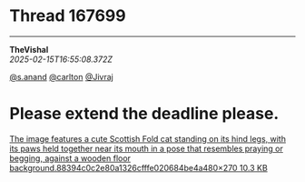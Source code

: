 # Thread 167699


---
**TheVishal**  
*2025-02-15T16:55:08.372Z*


[@s.anand](/u/s.anand) [@carlton](/u/carlton) [@Jivraj](/u/jivraj)

# Please extend the deadline please.

[The image features a cute Scottish Fold cat standing on its hind legs, with its paws held together near its mouth in a pose that resembles praying or begging, against a wooden floor background.88394c0c2e80a1326cfffe020684be4a480×270 10.3 KB](https://europe1.discourse-cdn.com/flex013/uploads/iitm/original/3X/7/7/7742d688f4b033b15ac1a4af0c1f2eda19c31093.jpeg "88394c0c2e80a1326cfffe020684be4a")


